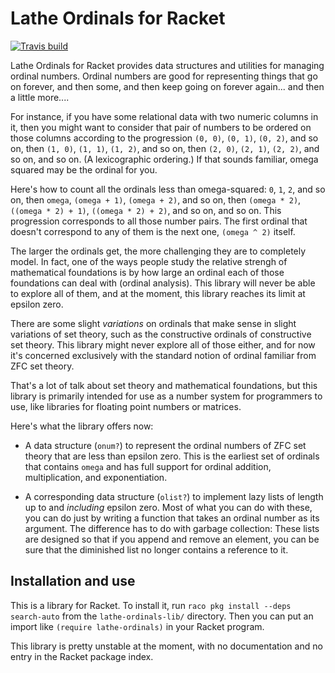 # Lathe Ordinals for Racket

[![Travis build](https://travis-ci.org/lathe/lathe-ordinals-for-racket.svg?branch=master)](https://travis-ci.org/lathe/lathe-ordinals-for-racket)

Lathe Ordinals for Racket provides data structures and utilities for managing ordinal numbers. Ordinal numbers are good for representing things that go on forever, and then some, and then keep going on forever again... and then a little more....

For instance, if you have some relational data with two numeric columns in it, then you might want to consider that pair of numbers to be ordered on those columns according to the progression `(0, 0)`, `(0, 1)`, `(0, 2)`, and so on, then `(1, 0)`, `(1, 1)`, `(1, 2)`, and so on, then `(2, 0)`, `(2, 1)`, `(2, 2)`, and so on, and so on. (A lexicographic ordering.) If that sounds familiar, omega squared may be the ordinal for you.

Here's how to count all the ordinals less than omega-squared: `0`, `1`, `2`, and so on, then `omega`, `(omega + 1)`, `(omega + 2)`, and so on, then `(omega * 2)`, `((omega * 2) + 1)`, `((omega * 2) + 2)`, and so on, and so on. This progression corresponds to all those number pairs. The first ordinal that doesn't correspond to any of them is the next one, `(omega ^ 2)` itself.

The larger the ordinals get, the more challenging they are to completely model. In fact, one of the ways people study the relative strengh of mathematical foundations is by how large an ordinal each of those foundations can deal with (ordinal analysis). This library will never be able to explore all of them, and at the moment, this library reaches its limit at epsilon zero.

There are some slight _variations_ on ordinals that make sense in slight variations of set theory, such as the constructive ordinals of constructive set theory. This library might never explore all of those either, and for now it's concerned exclusively with the standard notion of ordinal familiar from ZFC set theory.

That's a lot of talk about set theory and mathematical foundations, but this library is primarily intended for use as a number system for programmers to use, like libraries for floating point numbers or matrices.

Here's what the library offers now:

* A data structure (`onum?`) to represent the ordinal numbers of ZFC set theory that are less than epsilon zero. This is the earliest set of ordinals that contains `omega` and has full support for ordinal addition, multiplication, and exponentiation.

* A corresponding data structure (`olist?`) to implement lazy lists of length up to and _including_ epsilon zero. Most of what you can do with these, you can do just by writing a function that takes an ordinal number as its argument. The difference has to do with garbage collection: These lists are designed so that if you append and remove an element, you can be sure that the diminished list no longer contains a reference to it.


## Installation and use

This is a library for Racket. To install it, run `raco pkg install --deps search-auto` from the `lathe-ordinals-lib/` directory. Then you can put an import like `(require lathe-ordinals)` in your Racket program.

This library is pretty unstable at the moment, with no documentation and no entry in the Racket package index.

